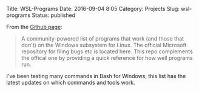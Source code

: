 Title: WSL-Programs
Date: 2016-09-04 8:05
Category: Projects
Slug: wsl-programs
Status: published

From the [Github page](https://github.com/ethanhs/WSL-Programs):

> A community-powered list of programs that work (and those that don't) on the Windows subsystem for Linux. The official Microsoft repository for filing bugs etc is located here. This repo complements the offical one by providing a quick reference for how well programs run.

I've been testing many commands in Bash for Windows; this list has the latest updates on which commands and tools work.
